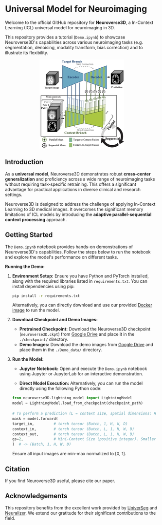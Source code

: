 # Universal Model for Neuroimaging

Welcome to the official GitHub repository for **Neuroverse3D**, a In-Context Learning (ICL) universal model for neuroimaging in 3D.

This repository provides a tutorial (`Demo.ipynb`) to showcase Neuroverse3D's capabilities across various neuroimaging tasks (e.g. segmentation, denoising, modality transform, bias correction) and to illustrate its flexibility.

<div align="center">
  <img src="neuroverse3D/framework.png"/ width="55%"> <br>
</div>


## Introduction

As a **universal model**, Neuroverse3D demonstrates robust **cross-center generalization** and proficiency across a wide range of neuroimaging tasks without requiring task-specific retraining. This offers a significant advantage for practical applications in diverse clinical and research settings.

Neuroverse3D is designed to address the challenge of applying In-Context Learning to 3D medical images.  It overcomes the significant memory limitations of ICL models by introducing the **adaptive parallel-sequential context processing** approach.

## Getting Started

The `Demo.ipynb` notebook provides hands-on demonstrations of Neuroverse3D's capabilities.  Follow the steps below to run the notebook and explore the model's performance on different tasks.

**Running the Demo:**

1. **Environment Setup:** Ensure you have Python and PyTorch installed, along with the required libraries listed in `requirements.txt`. You can install dependencies using pip:
    ```bash
    pip install -r requirements.txt
    ```
    Alternatively, you can directly download and use our provided [Docker image](https://drive.google.com/file/d/1BqNqEmyuwclsJvZ6M-zGnyxlLT4KDZZ-/view?usp=share_link) to run the model.
    
2. **Download Checkpoint and Demo Images:**

   - **Pretrained Checkpoint:** Download the Neuroverse3D checkpoint (`neuroverse3D.ckpt`) from [Google Drive](https://drive.google.com/drive/folders/1NrORQxSKB5jl-cvUJ2eATU1FP3EjtSUc?usp=share_link) and place it in the `./checkpoint/` directory.
   - **Demo Images:** Download the demo images from [Google Drive](https://drive.google.com/drive/folders/1h4x7WtG_GDlckcR4yAI2XZdwnjBOUEt9?usp=share_link) and place them in the `./Demo_data/` directory.

3. **Run the Model:**

   - **Jupyter Notebook:** Open and execute the `Demo.ipynb` notebook using Jupyter or JupyterLab for an interactive demonstration.

   - **Direct Model Execution:** Alternatively, you can run the model directly using the following Python code:

    ```python
    from neuroverse3D.lightning_model import LightningModel
    model = LightningModel.load_from_checkpoint(checkpoint_path)

    # To perform a prediction (L = context size, spatial dimensions: H = W = D = 128)
    mask = model.forward(
    target_in,         # torch tensor (Batch, 1, H, W, D)
    context_in,        # torch tensor (Batch, L, 1, H, W, D)
    context_out,       # torch tensor (Batch, L, 1, H, W, D)
    gs=2,              # Mini-Context Size (positive integer). Smaller values reduce memory usage but decelerate processing.
    )  # -> (Batch, 1, H, W, D)

    ```
    Ensure all input images are min-max normalized to [0, 1].

## Citation

If you find Neuroverse3D useful, please cite our paper.

## Acknowledgements
This repository benefits from the excellent work provided by [UniverSeg](https://github.com/JJGO/UniverSeg/tree/main) and [Neuralizer](https://github.com/SteffenCzolbe/neuralizer). We extend our gratitude for their significant contributions to the field.

